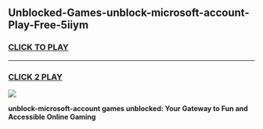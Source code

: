 
## Unblocked-Games-unblock-microsoft-account-Play-Free-5iiym
<h3>
<a href="https://premium76.site?title=unblock-microsoft-account&ref=20M">CLICK TO PLAY</a></h3>
<hr>

<h3>
<a href="https://premium76.site?title=unblock-microsoft-account&ref=20M">CLICK 2 PLAY</a>
  
</h3>

<a href="https://premium76.site?title=unblock-microsoft-account&ref=19M"><img src="https://clearcache.store/games.png"></a>


**unblock-microsoft-account games unblocked: Your Gateway to Fun and Accessible Online Gaming**

